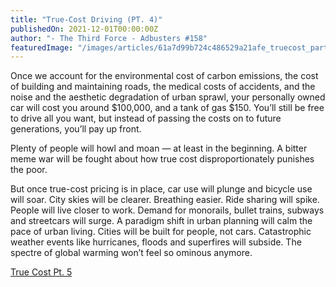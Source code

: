 ```yaml
---
title: "True-Cost Driving (PT. 4)"
publishedOn: 2021-12-01T00:00:00Z
author: "- The Third Force - Adbusters #158"
featuredImage: "/images/articles/61a7d99b724c486529a21afe_truecost_parts_4_600x150_1.jpg"
---
```


Once we account for the environmental cost of carbon emissions, the cost of building and maintaining roads, the medical costs of accidents, and the noise and the aesthetic degradation of urban sprawl, your personally owned car will cost you around $100,000, and a tank of gas $150. You’ll still be free to drive all you want, but instead of passing the costs on to future generations, you’ll pay up front.

Plenty of people will howl and moan — at least in the beginning. A bitter meme war will be fought about how true cost disproportionately punishes the poor.

But once true-cost pricing is in place, car use will plunge and bicycle use will soar. City skies will be clearer. Breathing easier. Ride sharing will spike. People will live closer to work. Demand for monorails, bullet trains, subways and streetcars will surge. A paradigm shift in urban planning will calm the pace of urban living. Cities will be built for people, not cars. Catastrophic weather events like hurricanes, floods and superfires will subside. The spectre of global warming won’t feel so ominous anymore.

[True Cost Pt. 5](http://www.adbusters.org/article/true-cost-eating-pt-5)